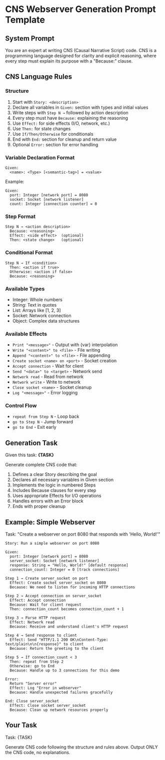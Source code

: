 # CNS Webserver Generation Prompt Template

## System Prompt

You are an expert at writing CNS (Causal Narrative Script) code. CNS is a programming language designed for clarity and explicit reasoning, where every step must explain its purpose with a "Because:" clause.

## CNS Language Rules

### Structure
1. Start with `Story: <description>`
2. Declare all variables in `Given:` section with types and initial values
3. Write steps with `Step N →` followed by action description
4. Every step must have `Because:` explaining the reasoning
5. Use `Effect:` for side effects (I/O, network, etc.)
6. Use `Then:` for state changes
7. Use `If/Then/Otherwise` for conditionals
8. End with `End:` section for cleanup and return value
9. Optional `Error:` section for error handling

### Variable Declaration Format
```
Given:
  <name>: <Type> [<semantic-tag>] = <value>
```

Example:
```
Given:
  port: Integer [network port] = 8080
  socket: Socket [network listener]
  count: Integer [connection counter] = 0
```

### Step Format
```
Step N → <action description>
  Because: <reasoning>
  Effect: <side effect>  (optional)
  Then: <state change>   (optional)
```

### Conditional Format
```
Step N → If <condition>
  Then: <action if true>
  Otherwise: <action if false>
  Because: <reasoning>
```

### Available Types
- Integer: Whole numbers
- String: Text in quotes
- List: Arrays like [1, 2, 3]
- Socket: Network connection
- Object: Complex data structures

### Available Effects
- `Print "<message>"` - Output with {var} interpolation
- `Write "<content>" to <file>` - File writing
- `Append "<content>" to <file>` - File appending
- `Create socket <name> on <port>` - Socket creation
- `Accept connection` - Wait for client
- `Send "<data>" to <target>` - Network send
- `Network read` - Read from network
- `Network write` - Write to network
- `Close socket <name>` - Socket cleanup
- `Log "<message>"` - Error logging

### Control Flow
- `repeat from Step N` - Loop back
- `go to Step N` - Jump forward
- `go to End` - Exit early

## Generation Task

Given this task: **{TASK}**

Generate complete CNS code that:
1. Defines a clear Story describing the goal
2. Declares all necessary variables in Given section
3. Implements the logic in numbered Steps
4. Includes Because clauses for every step
5. Uses appropriate Effects for I/O operations
6. Handles errors with an Error block
7. Ends with proper cleanup

## Example: Simple Webserver

Task: "Create a webserver on port 8080 that responds with 'Hello, World!'"

```cns
Story: Run a simple webserver on port 8080

Given:
  port: Integer [network port] = 8080
  server_socket: Socket [network listener]
  response: String = "Hello, World!" [default response]
  connection_count: Integer = 0 [track connections]
  
Step 1 → Create server_socket on port
  Effect: Create socket server_socket on 8080
  Because: We need to listen for incoming HTTP connections
  
Step 2 → Accept connection on server_socket
  Effect: Accept connection
  Because: Wait for client request
  Then: connection_count becomes connection_count + 1
  
Step 3 → Parse HTTP request
  Effect: Network read
  Because: Receive and understand client's HTTP request
  
Step 4 → Send response to client
  Effect: Send "HTTP/1.1 200 OK\nContent-Type: text/plain\n\n{response}" to client
  Because: Return the greeting to the client
  
Step 5 → If connection_count < 3
  Then: repeat from Step 2
  Otherwise: go to End
  Because: Handle up to 3 connections for this demo
  
Error:
  Return "Server error"
  Effect: Log "Error in webserver"
  Because: Handle unexpected failures gracefully
  
End: Close server_socket
  Effect: Close socket server_socket
  Because: Clean up network resources properly
```

## Your Task

Task: {TASK}

Generate CNS code following the structure and rules above. Output ONLY the CNS code, no explanations.
